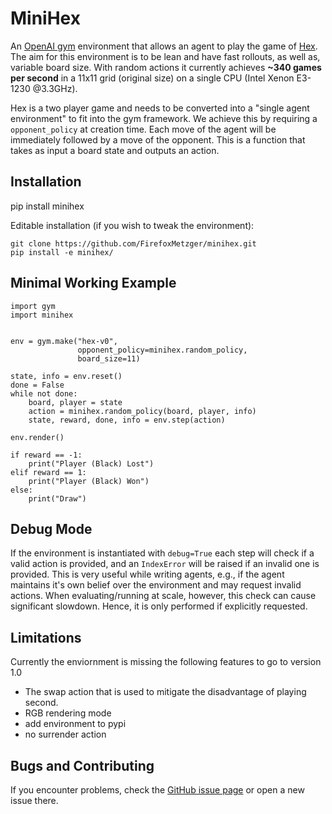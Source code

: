 # MiniHex 

An [OpenAI gym](https://github.com/openai/gym/) environment that allows an 
agent to play the game of [Hex](https://en.wikipedia.org/wiki/Hex_(board_game)).
The aim for this environment is to be lean and have fast rollouts, as well as,
variable board size. With random actions it currently achieves 
**~340 games per second** in a 11x11 grid (original size) on a single CPU 
(Intel Xenon E3-1230 @3.3GHz).

Hex is a two player game and needs to be converted into a "single agent 
environment" to fit into the gym framework. We achieve this by requiring a
`opponent_policy` at creation time. Each move of the agent will be immediately
followed by a move of the opponent. This is a function that takes as input a
board state and outputs an action.

## Installation

pip install minihex

Editable installation (if you wish to tweak the environment):
```
git clone https://github.com/FirefoxMetzger/minihex.git
pip install -e minihex/
```

## Minimal Working Example

```
import gym
import minihex


env = gym.make("hex-v0",
               opponent_policy=minihex.random_policy,
               board_size=11)

state, info = env.reset()
done = False
while not done:
    board, player = state
    action = minihex.random_policy(board, player, info)
    state, reward, done, info = env.step(action)

env.render()

if reward == -1:
    print("Player (Black) Lost")
elif reward == 1:
    print("Player (Black) Won")
else:
    print("Draw")

```

## Debug Mode

If the environment is instantiated with `debug=True` each step will check if a
valid action is provided, and an `IndexError` will be raised if an invalid one
is provided. This is very useful while writing agents, e.g., if the agent
maintains it's own belief over the environment and may request invalid actions.
When evaluating/running at scale, however, this check can cause significant
slowdown. Hence, it is only performed if explicitly requested.

## Limitations

Currently the enviornment is missing the following features to go to version 1.0

- The swap action that is used to mitigate the disadvantage of playing second.
- RGB rendering mode
- add environment to pypi
- no surrender action

## Bugs and Contributing
If you encounter problems, check the [GitHub issue page](https://github.com/FirefoxMetzger/minihex/issues) or open a new issue there.